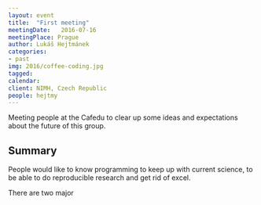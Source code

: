 ```yaml
---
layout: event
title:  "First meeting"
meetingDate:   2016-07-16
meetingPlace: Prague
author: Lukáš Hejtmánek
categories:
- past
img: 2016/coffee-coding.jpg
tagged:
calendar:
client: NIMH, Czech Republic
people: hejtmy
---
```

Meeting people at the Cafedu to clear up some ideas and expectations about the future of this group.

Summary
-----------
People would like to know programming to keep up with current science, to be able to do reproducible research and get rid of excel.

There are two major   
